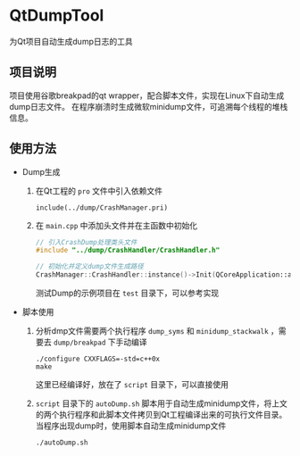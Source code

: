 # QtDumpTool

为Qt项目自动生成dump日志的工具

## 项目说明

项目使用谷歌breakpad的qt wrapper，配合脚本文件，实现在Linux下自动生成dump日志文件。 
在程序崩溃时生成微软minidump文件，可追溯每个线程的堆栈信息。

## 使用方法

- Dump生成
  
  1. 在Qt工程的 `pro` 文件中引入依赖文件
     
     ```qmake
     include(../dump/CrashManager.pri)
     ```
  
  2. 在 `main.cpp` 中添加头文件并在主函数中初始化
     
     ```cpp
     // 引入CrashDump处理类头文件
     #include "../dump/CrashHandler/CrashHandler.h"
     
     // 初始化并定义dump文件生成路径
     CrashManager::CrashHandler::instance()->Init(QCoreApplication::applicationDirPath() + "/crashdump");
     ```
     
     测试Dump的示例项目在 `test` 目录下，可以参考实现

- 脚本使用
  
  1. 分析dmp文件需要两个执行程序 `dump_syms` 和 `minidump_stackwalk` ，需要去 `dump/breakpad` 下手动编译
     
     ```shell
     ./configure CXXFLAGS=-std=c++0x
     make
     ```
     
     这里已经编译好，放在了 `script` 目录下，可以直接使用
  
  2. `script` 目录下的 `autoDump.sh` 脚本用于自动生成minidump文件，将上文的两个执行程序和此脚本文件拷贝到Qt工程编译出来的可执行文件目录。当程序出现dump时，使用脚本自动生成minidump文件
     
     ```shell
     ./autoDump.sh
     ```
